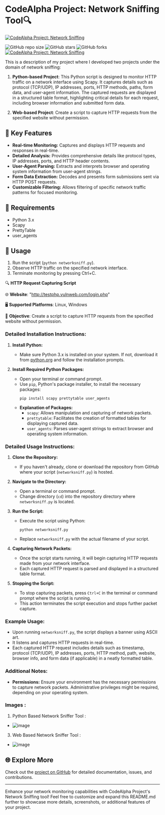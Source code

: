 # CodeAlpha Project: Network Sniffing Tool🔍
[![CodeAlpha Project: Network Sniffing](https://r4.wallpaperflare.com/wallpaper/168/815/785/computer-the-room-hacker-the-world-at-night-wallpaper-3d3cd7535fdab5d1ca88d75fef1ecb67.jpg)](https://github.com/Devredhat/CodeAlpha_Project_Network_Sniffing)




![GitHub repo size](https://img.shields.io/github/repo-size/Devredhat/CodeAlpha_Project_Network_Sniffing?style=flat-square)
![GitHub stars](https://img.shields.io/github/stars/Devredhat/CodeAlpha_Project_Network_Sniffing?style=social)
![GitHub forks](https://img.shields.io/github/forks/Devredhat/CodeAlpha_Project_Network_Sniffing?style=social)
[![CodeAlpha Project: Network Sniffing](https://img.shields.io/badge/CodeAlpha_Project-Network_Sniffing-blue?style=flat-square)](https://github.com/Devredhat/CodeAlpha_Project_Network_Sniffing)

This is a description of my project where I developed two projects under the domain of network sniffing:

1. **Python-based Project**: This Python script is designed to monitor HTTP traffic on a network interface using Scapy. It captures details such as protocol (TCP/UDP), IP addresses, ports, HTTP methods, paths, form data, and user-agent information. The captured requests are displayed in a structured table format, highlighting critical details for each request, including browser information and submitted form data.

2. **Web-based Project**: Create a script to capture HTTP requests from the specified website without permission.

## 🚀 Key Features

- **Real-time Monitoring:** Captures and displays HTTP requests and responses in real-time.
- **Detailed Analysis:** Provides comprehensive details like protocol types, IP addresses, ports, and HTTP header contents.
- **User-Agent Parsing:** Extracts and interprets browser and operating system information from user-agent strings.
- **Form Data Extraction:** Decodes and presents form submissions sent via HTTP POST requests.
- **Customizable Filtering:** Allows filtering of specific network traffic patterns for focused monitoring.

## 🔧 Requirements

- Python 3.x
- Scapy
- PrettyTable
- user_agents

## 📖 Usage

1. Run the script (`python networksniff.py`).
2. Observe HTTP traffic on the specified network interface.
3. Terminate monitoring by pressing Ctrl+C.

🔍 **HTTP Request Capturing Script**

🌐 **Website**: "http://testphp.vulnweb.com/login.php"

🖥️ **Supported Platforms**: Linux, Windows

📝 **Objective**: Create a script to capture HTTP requests from the specified website without permission.


### Detailed Installation Instructions:

1. **Install Python:**
   - Make sure Python 3.x is installed on your system. If not, download it from [python.org](https://www.python.org/downloads/) and follow the installation prompts.

2. **Install Required Python Packages:**
   - Open your terminal or command prompt.
   - Use `pip`, Python's package installer, to install the necessary packages:
     ```
     pip install scapy prettytable user_agents
     ```
   - **Explanation of Packages:**
     - `scapy`: Allows manipulation and capturing of network packets.
     - `prettytable`: Facilitates the creation of formatted tables for displaying captured data.
     - `user_agents`: Parses user-agent strings to extract browser and operating system information.

### Detailed Usage Instructions:

1. **Clone the Repository:**
   - If you haven't already, clone or download the repository from GitHub where your script (`networksniff.py`) is hosted.

2. **Navigate to the Directory:**
   - Open a terminal or command prompt.
   - Change directory (`cd`) into the repository directory where `networksniff.py` is located.

3. **Run the Script:**
   - Execute the script using Python:
     ```
     python networksniff.py
     ```
   - Replace `networksniff.py` with the actual filename of your script.

4. **Capturing Network Packets:**
   - Once the script starts running, it will begin capturing HTTP requests made from your network interface.
   - Each captured HTTP request is parsed and displayed in a structured table format.

5. **Stopping the Script:**
   - To stop capturing packets, press `Ctrl+C` in the terminal or command prompt where the script is running.
   - This action terminates the script execution and stops further packet capture.

### Example Usage:

- Upon running `networksniff.py`, the script displays a banner using ASCII art.
- It listens and captures HTTP requests in real-time.
- Each captured HTTP request includes details such as timestamp, protocol (TCP/UDP), IP addresses, ports, HTTP method, path, website, browser info, and form data (if applicable) in a neatly formatted table.

### Additional Notes:

- **Permissions:** Ensure your environment has the necessary permissions to capture network packets. Administrative privileges might be required, depending on your operating system.

### Images :

1) Python Based Network Sniffer Tool :
- ![image](https://lh3.googleusercontent.com/drive-viewer/AKGpihblLuoW9du9PDvHd4Syu9OJJ7Xt5Tj_eAuIMjqj7NTqUS3RQtKkWDvq4Q92YisKSmWIOfuNSuHOOtH0jpRPW0kMScgU6meWbj4=w1920-h912-rw-v1)

3) Web Based Network Sniffer Tool :
- ![image](https://github.com/user-attachments/assets/37cb8da5-c1be-44ff-8d0f-9b96624bc405)

  
## 🌐 Explore More

Check out the [project on GitHub](https://github.com/Devredhat/CodeAlpha_Project_Network_Sniffing) for detailed documentation, issues, and contributions.

---

Enhance your network monitoring capabilities with CodeAlpha Project's Network Sniffing tool! Feel free to customize and expand this README.md further to showcase more details, screenshots, or additional features of your project.
